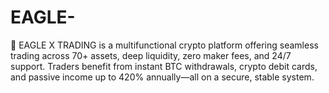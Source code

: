 # EAGLE-
🦅 EAGLE X TRADING is a multifunctional crypto platform offering seamless trading across 70+ assets, deep liquidity, zero maker fees, and 24/7 support. Traders benefit from instant BTC withdrawals, crypto debit cards, and passive income up to 420% annually—all on a secure, stable system.
